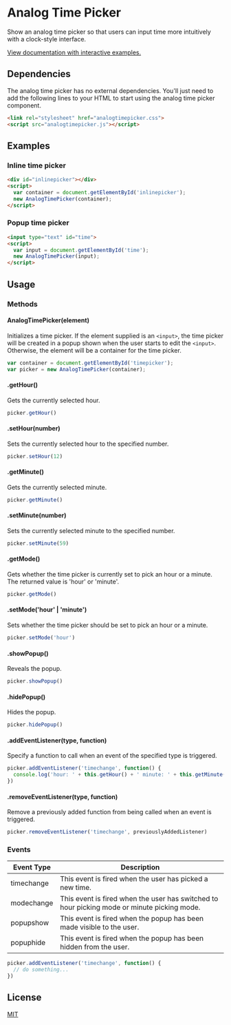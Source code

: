 # Analog Time Picker

Show an analog time picker so that users can input time more intuitively with a
clock-style interface.

[View documentation with interactive examples.](http://analogtimepicker.z10.us/)

## Dependencies

The analog time picker has no external dependencies. You'll just need to add the
following lines to your HTML to start using the analog time picker component.

```html
<link rel="stylesheet" href="analogtimepicker.css">
<script src="analogtimepicker.js"></script>
```

## Examples

### Inline time picker

```html
<div id="inlinepicker"></div>
<script>
  var container = document.getElementById('inlinepicker');
  new AnalogTimePicker(container);
</script>
```

### Popup time picker

```html
<input type="text" id="time">
<script>
  var input = document.getElementById('time');
  new AnalogTimePicker(input);
</script>
```

## Usage

### Methods

#### AnalogTimePicker(element)
Initializes a time picker. If the element supplied is an `<input>`, the time
picker will be created in a popup shown when the user starts to edit the
`<input>`. Otherwise, the element will be a container for the time picker.
```javascript
var container = document.getElementById('timepicker');
var picker = new AnalogTimePicker(container);
```

#### .getHour()
Gets the currently selected hour.
```javascript
picker.getHour()
```

#### .setHour(number)
Sets the currently selected hour to the specified number.
```javascript
picker.setHour(12)
```

#### .getMinute()
Gets the currently selected minute.
```javascript
picker.getMinute()
```

#### .setMinute(number)
Sets the currently selected minute to the specified number.
```javascript
picker.setMinute(59)
```

#### .getMode()
Gets whether the time picker is currently set to pick an hour or a minute. The
returned value is 'hour' or 'minute'.
```javascript
picker.getMode()
```

#### .setMode('hour' | 'minute')
Sets whether the time picker should be set to pick an hour or a minute.
```javascript
picker.setMode('hour')
```

#### .showPopup()
Reveals the popup.
```javascript
picker.showPopup()
```

#### .hidePopup()
Hides the popup.
```javascript
picker.hidePopup()
```

#### .addEventListener(type, function)
Specify a function to call when an event of the specified type is triggered.
```javascript
picker.addEventListener('timechange', function() {
  console.log('hour: ' + this.getHour() + ' minute: ' + this.getMinute());
})
```

#### .removeEventListener(type, function)
Remove a previously added function from being called when an event is triggered.
```javascript
picker.removeEventListener('timechange', previouslyAddedListener)
```

### Events

| Event Type | Description |
| ---------- | ----------- |
| timechange | This event is fired when the user has picked a new time. |
| modechange | This event is fired when the user has switched to hour picking mode or minute picking mode. |
| popupshow | This event is fired when the popup has been made visible to the user. |
| popuphide | This event is fired when the popup has been hidden from the user. |

```javascript
picker.addEventListener('timechange', function() {
  // do something...
})
```

## License

[MIT](https://raw.githubusercontent.com/davidpeng/analogtimepicker/master/LICENSE)
